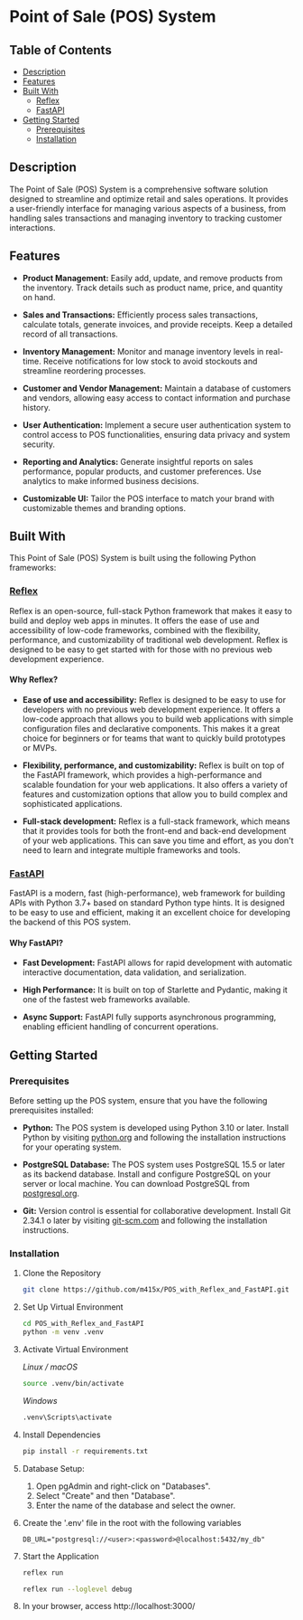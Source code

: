 # Point of Sale (POS) System

## Table of Contents

- [Description](#description)
- [Features](#features)
- [Built With](#built-with)
  - [Reflex](#reflex)
  - [FastAPI](#fastapi)
- [Getting Started](#getting-started)
  - [Prerequisites](#prerequisites)
  - [Installation](#installation)

## Description

The Point of Sale (POS) System is a comprehensive software solution designed to streamline and optimize retail and sales operations. It provides a user-friendly interface for managing various aspects of a business, from handling sales transactions and managing inventory to tracking customer interactions.

## Features

- **Product Management:** Easily add, update, and remove products from the inventory. Track details such as product name, price, and quantity on hand.

- **Sales and Transactions:** Efficiently process sales transactions, calculate totals, generate invoices, and provide receipts. Keep a detailed record of all transactions.

- **Inventory Management:** Monitor and manage inventory levels in real-time. Receive notifications for low stock to avoid stockouts and streamline reordering processes.

- **Customer and Vendor Management:** Maintain a database of customers and vendors, allowing easy access to contact information and purchase history.

- **User Authentication:** Implement a secure user authentication system to control access to POS functionalities, ensuring data privacy and system security.

- **Reporting and Analytics:** Generate insightful reports on sales performance, popular products, and customer preferences. Use analytics to make informed business decisions.

- **Customizable UI:** Tailor the POS interface to match your brand with customizable themes and branding options.

## Built With

This Point of Sale (POS) System is built using the following Python frameworks:

### [Reflex](https://reflex.dev/)

Reflex is an open-source, full-stack Python framework that makes it easy to build and deploy web apps in minutes. It offers the ease of use and accessibility of low-code frameworks, combined with the flexibility, performance, and customizability of traditional web development. Reflex is designed to be easy to get started with for those with no previous web development experience.

#### Why Reflex?

- **Ease of use and accessibility:** Reflex is designed to be easy to use for developers with no previous web development experience. It offers a low-code approach that allows you to build web applications with simple configuration files and declarative components. This makes it a great choice for beginners or for teams that want to quickly build prototypes or MVPs.

- **Flexibility, performance, and customizability:** Reflex is built on top of the FastAPI framework, which provides a high-performance and scalable foundation for your web applications. It also offers a variety of features and customization options that allow you to build complex and sophisticated applications.

- **Full-stack development:** Reflex is a full-stack framework, which means that it provides tools for both the front-end and back-end development of your web applications. This can save you time and effort, as you don't need to learn and integrate multiple frameworks and tools.

### [FastAPI](https://fastapi.tiangolo.com/)

FastAPI is a modern, fast (high-performance), web framework for building APIs with Python 3.7+ based on standard Python type hints. It is designed to be easy to use and efficient, making it an excellent choice for developing the backend of this POS system.

#### Why FastAPI?

- **Fast Development:** FastAPI allows for rapid development with automatic interactive documentation, data validation, and serialization.

- **High Performance:** It is built on top of Starlette and Pydantic, making it one of the fastest web frameworks available.

- **Async Support:** FastAPI fully supports asynchronous programming, enabling efficient handling of concurrent operations.

## Getting Started

### Prerequisites

Before setting up the POS system, ensure that you have the following prerequisites installed:

- **Python:** The POS system is developed using Python 3.10 or later. Install Python by visiting [python.org](https://www.python.org/) and following the installation instructions for your operating system.

- **PostgreSQL Database:** The POS system uses PostgreSQL 15.5 or later as its backend database. Install and configure PostgreSQL on your server or local machine. You can download PostgreSQL from [postgresql.org](https://www.postgresql.org/).

- **Git:** Version control is essential for collaborative development. Install Git 2.34.1 o later by visiting [git-scm.com](https://git-scm.com/) and following the installation instructions.

### Installation

1. Clone the Repository

   ```bash
   git clone https://github.com/m415x/POS_with_Reflex_and_FastAPI.git
   ```

2. Set Up Virtual Environment

   ```bash
   cd POS_with_Reflex_and_FastAPI
   python -m venv .venv
   ```

3. Activate Virtual Environment

   _Linux / macOS_

   ```bash
   source .venv/bin/activate
   ```

   _Windows_

   ```bash
   .venv\Scripts\activate
   ```

4. Install Dependencies

   ```bash
   pip install -r requirements.txt
   ```

5. Database Setup:

   1. Open pgAdmin and right-click on "Databases".
   2. Select "Create" and then "Database".
   3. Enter the name of the database and select the owner.

6. Create the '.env' file in the root with the following variables

   ```text
   DB_URL="postgresql://<user>:<password>@localhost:5432/my_db"
   ```

7. Start the Application

   ```bash
   reflex run
   ```

   ```bash
   reflex run --loglevel debug
   ```

8. In your browser, access http://localhost:3000/
